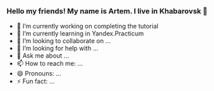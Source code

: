 ### Hello my friends! My name is Artem. I live in Khabarovsk 👋
- 🔭 I’m currently working on completing the tutorial 
- 🌱 I’m currently learning in Yandex.Practicum
- 👯 I’m looking to collaborate on ...
- 🤔 I’m looking for help with ...
- 💬 Ask me about ...
- 📫 How to reach me: ...
- 😄 Pronouns: ...
- ⚡ Fun fact: ...
<!--
**Artyom-Shirnin/Artyom-Shirnin** is a ✨ _special_ ✨ repository because its `README.md` (this file) appears on your GitHub profile.

Here are some ideas to get you started:


-->
